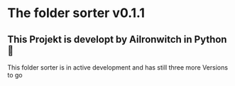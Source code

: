 # The folder sorter v0.1.1
## This Projekt is developt by AiIronwitch in Python 🐍
This folder sorter is in active development and has still three more Versions to go
